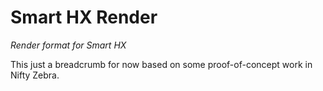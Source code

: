 # Smart HX Render

*Render format for Smart HX*

This just a breadcrumb for now based on some proof-of-concept work in Nifty Zebra.